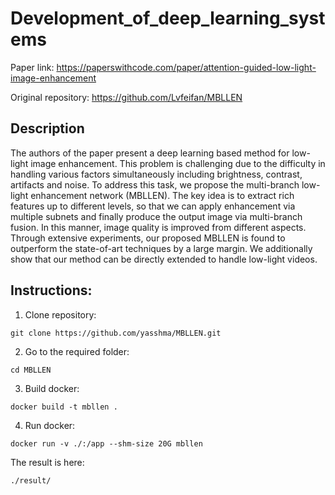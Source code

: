# Development_of_deep_learning_systems

Paper link: https://paperswithcode.com/paper/attention-guided-low-light-image-enhancement

Original repository: https://github.com/Lvfeifan/MBLLEN

## Description

The authors of the paper present a deep learning based method for low-light image enhancement. This
problem is challenging due to the difficulty in handling various factors simultaneously
including brightness, contrast, artifacts and noise. To address this task, we propose the
multi-branch low-light enhancement network (MBLLEN). The key idea is to extract rich
features up to different levels, so that we can apply enhancement via multiple subnets
and finally produce the output image via multi-branch fusion. In this manner, image
quality is improved from different aspects. Through extensive experiments, our proposed
MBLLEN is found to outperform the state-of-art techniques by a large margin. We additionally show that our method can be directly extended to handle low-light videos.

## Instructions:
1. Clone repository:
```shell script
git clone https://github.com/yasshma/MBLLEN.git
```
2. Go to the required folder:
```shell script
cd MBLLEN
```
3. Build docker:
```shell script
docker build -t mbllen .
```
4. Run docker:
```shell script
docker run -v ./:/app --shm-size 20G mbllen
```

The result is here: 
```shell script
./result/
```
